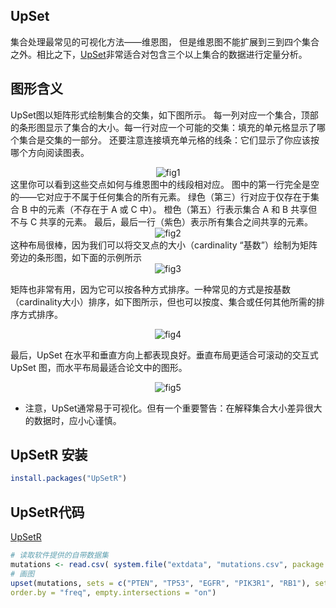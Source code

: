 ## UpSet
集合处理最常见的可视化方法——维恩图， 但是维恩图不能扩展到三到四个集合之外。相比之下，[UpSet](https://upset.app/)非常适合对包含三个以上集合的数据进行定量分析。


## 图形含义
UpSet图以矩阵形式绘制集合的交集，如下图所示。
每一列对应一个集合，顶部的条形图显示了集合的大小。每一行对应一个可能的交集：填充的单元格显示了哪个集合是交集的一部分。
还要注意连接填充单元格的线条：它们显示了你应该按哪个方向阅读图表。
<div align=center>
<img src="https://github.com/user-attachments/assets/263f1c61-38f7-4740-b9e9-b1d07acf1f6a" alt="fig1">
</div>
这里你可以看到这些交点如何与维恩图中的线段相对应。
图中的第一行完全是空的——它对应于不属于任何集合的所有元素。
绿色（第三）行对应于仅存在于集合 B 中的元素（不存在于 A 或 C 中）。
橙色（第五）行表示集合 A 和 B 共享但不与 C 共享的元素。
最后，最后一行（紫色）表示所有集合之间共享的元素。
<div align=center>
  <img src="https://github.com/user-attachments/assets/b7f11c00-b5c1-47d2-97e0-0b241b0eaea0" alt="fig2">
</div>
这种布局很棒，因为我们可以将交叉点的大小（cardinality “基数”）绘制为矩阵旁边的条形图，如下面的示例所示

<div align=center>
  <img src="https://github.com/user-attachments/assets/cdcb19e8-7d5e-4da5-9ff1-5eb424888b6a" alt="fig3">
</div>


矩阵也非常有用，因为它可以按各种方式排序。一种常见的方式是按基数（cardinality大小）排序，如下图所示，但也可以按度、集合或任何其他所需的排序方式排序。
<div align=center>
  <img src="https://github.com/user-attachments/assets/ed23af73-33a5-483b-a51e-09acf629eb5e" alt="fig4">
</div>

最后，UpSet 在水平和垂直方向上都表现良好。垂直布局更适合可滚动的交互式 UpSet 图，而水平布局最适合论文中的图形。
<div align=center>
  <img src="https://github.com/user-attachments/assets/d066e93a-8677-450c-b3a1-2540a7b2730c" alt="fig5">
</div>

- 注意，UpSet通常易于可视化。但有一个重要警告：在解释集合大小差异很大的数据时，应小心谨慎。

## UpSetR 安装
```r
install.packages("UpSetR")
```
## UpSetR代码
[UpSetR](!https://github.com/hms-dbmi/UpSetR)
```r
# 读取软件提供的自带数据集
mutations <- read.csv( system.file("extdata", "mutations.csv", package = "UpSetR"), header=T, sep = ",")
# 画图
upset(mutations, sets = c("PTEN", "TP53", "EGFR", "PIK3R1", "RB1"), sets.bar.color = "#56B4E9",
order.by = "freq", empty.intersections = "on")
```
